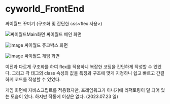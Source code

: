 # cyworld_FrontEnd
싸이월드 꾸미기 (구조화 및 간단한 css<flex 사용>)

![싸이월드Main화면](https://github.com/o-jslove/cyworld_FrontEnd/assets/113627742/e267d58c-f020-43d3-9d16-1fa49b45dacc)
싸이월드 메인 화면

![image](https://github.com/o-jslove/cyworld_FrontEnd/assets/113627742/1578fed7-b5fa-4b01-bb5f-772c706c70fc)
싸이월드 쥬크박스 화면

![image](https://github.com/o-jslove/cyworld_FrontEnd/assets/113627742/11da6c59-d1b6-4454-b860-4168e805bc84)
싸이월드 게임 화면

  이전과 다르게 구조화를 하여 flex를 적용하니 복잡한 코딩을 간단하게 작성할 수 있었다. 그리고 각 태그의 class 속성의 값을 특징과 구조에
 맞게 지정하니 쉽고 빠르고 간결하게 코드를 작성할 수 있었다.

  게임 화면에 자바스크립트를 적용했지만, 프레임워크가 아니기에 리팩토링이 덜 되어 있는 모습이 있다. 하지만 작동에 이상은
 없다. (2023.07.23 일)


